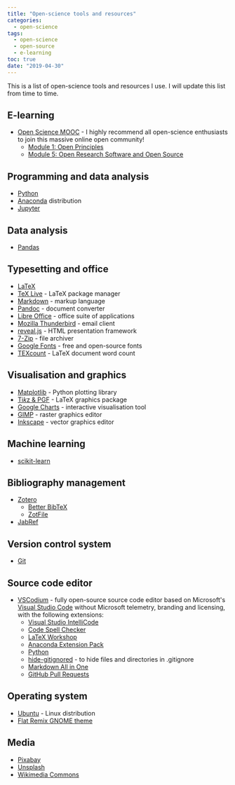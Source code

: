 ```yaml
---
title: "Open-science tools and resources"
categories:
  - open-science
tags:
  - open-science
  - open-source
  - e-learning
toc: true
date: "2019-04-30"
---
```


This is a list of open-science tools and resources I use. I will update this list from time to time.

## E-learning

* [Open Science MOOC](https://opensciencemooc.eu/) - I highly recommend all open-science enthusiasts to join this massive online open community! 
  * [Module 1: Open Principles](https://eliademy.com/cert/51789a843b13a9e9fc1dd4b73003641a.html)
  * [Module 5: Open Research Software and Open Source](https://eliademy.com/catalog/catalog/product/view/sku/02d7338a7e)

## Programming and data analysis

* [Python](https://www.python.org/)
* [Anaconda](https://www.anaconda.com/) distribution
* [Jupyter](https://jupyter.org/)

## Data analysis

* [Pandas](https://pandas.pydata.org/)

## Typesetting and office

* [LaTeX](https://www.latex-project.org/)
* [TeX Live](https://tug.org/texlive/) - LaTeX package manager
* [Markdown](https://daringfireball.net/projects/markdown/syntax) - markup language
* [Pandoc](https://pandoc.org/) - document converter
* [Libre Office](https://www.libreoffice.org/) - office suite of applications
* [Mozilla Thunderbird](https://www.thunderbird.net/) - email client
* [reveal.js](https://revealjs.com/) - HTML presentation framework
* [7-Zip](https://www.7-zip.org/) - file archiver
* [Google Fonts](https://fonts.google.com/) - free and open-source fonts
* [TEXcount](https://ctan.org/pkg/texcount) - LaTeX document word count

## Visualisation and graphics

* [Matplotlib](https://matplotlib.org/) - Python plotting library
* [Ti*k*z & PGF](https://ctan.org/pkg/pgf) - LaTeX graphics package
* [Google Charts](https://developers.google.com/chart/) - interactive visualisation tool
* [GIMP](https://www.gimp.org/) - raster graphics editor
* [Inkscape](https://inkscape.org/) - vector graphics editor

## Machine learning

* [scikit-learn](https://scikit-learn.org/) 

## Bibliography management

* [Zotero](https://www.zotero.org) 
  * [Better BibTeX](https://retorque.re/zotero-better-bibtex/)
  * [ZotFile](http://zotfile.com/)
* [JabRef](http://www.jabref.org/)
  
## Version control system

* [Git](https://git-scm.com/) 

## Source code editor

* [VSCodium](https://vscodium.github.io/) - fully open-source source code editor based on Microsoft's [Visual Studio Code](https://code.visualstudio.com/) without Microsoft telemetry, branding and licensing, with the following extensions:
  * [Visual Studio IntelliCode](https://marketplace.visualstudio.com/items?itemName=VisualStudioExptTeam.vscodeintellicode)
  * [Code Spell Checker](https://marketplace.visualstudio.com/items?itemName=streetsidesoftware.code-spell-checker)
  * [LaTeX Workshop](https://marketplace.visualstudio.com/items?itemName=James-Yu.latex-workshop)
  * [Anaconda Extension Pack](https://marketplace.visualstudio.com/items?itemName=ms-python.anaconda-extension-pack)
  * [Python](https://marketplace.visualstudio.com/items?itemName=ms-python.python)
  * [hide-gitignored](https://marketplace.visualstudio.com/items?itemName=npxms.hide-gitignored) - to hide files and directories in .gitignore
  * [Markdown All in One](https://marketplace.visualstudio.com/itemdetails?itemName=yzhang.markdown-all-in-one) 
  * [GitHub Pull Requests](https://marketplace.visualstudio.com/items?itemName=GitHub.vscode-pull-request-github)
  
## Operating system

* [Ubuntu](https://www.ubuntu.com/) - Linux distribution
* [Flat Remix GNOME theme](https://drasite.com/flat-remix-gnome)

## Media

* [Pixabay](https://pixabay.com/)
* [Unsplash](https://unsplash.com/)
* [Wikimedia Commons](https://commons.wikimedia.org/)